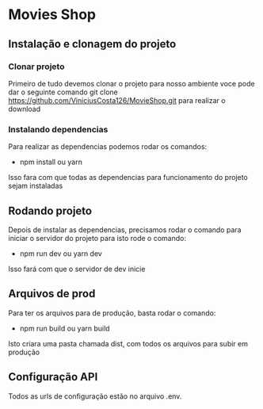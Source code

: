 # **Movies Shop** 

## Instalação e clonagem do projeto

### Clonar projeto
Primeiro de tudo devemos clonar o projeto para nosso ambiente voce pode dar o seguinte comando git clone https://github.com/ViniciusCosta126/MovieShop.git para realizar o download

### Instalando dependencias
Para realizar as dependencias podemos rodar os comandos: 
* npm install ou yarn

Isso fara com que todas as dependencias para funcionamento do projeto sejam instaladas

## Rodando projeto
Depois de instalar as dependencias, precisamos rodar o comando para iniciar o servidor do projeto para isto rode o comando:
* npm run dev ou yarn dev

Isso fará com que o servidor de dev inicie

## Arquivos de prod
Para ter os arquivos para de produção, basta rodar o comando:
* npm run build ou yarn build

Isto criara uma pasta chamada dist, com todos os arquivos para subir em produção

## Configuração API
Todos as urls de configuração estão no arquivo .env.




